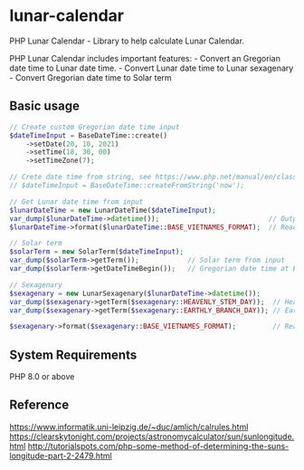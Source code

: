 # lunar-calendar
PHP Lunar Calendar - Library to help calculate Lunar Calendar.

PHP Lunar Calendar includes important features:
    - Convert an Gregorian date time to Lunar date time.
    - Convert Lunar date time to Lunar sexagenary
    - Convert Gregorian date time to Solar term

## Basic usage
```php
// Create custom Gregorian date time input
$dateTimeInput = BaseDateTime::create()
    ->setDate(20, 10, 2021)
    ->setTime(18, 30, 00)
    ->setTimeZone(7);

// Crete date time from string, see https://www.php.net/manual/en/class.datetime.php
// $dateTimeInput = BaseDateTime::createFromString('now');

// Get Lunar date time from input
$lunarDateTime = new LunarDateTime($dateTimeInput);
var_dump($lunarDateTime->datetime());                           // Output object
$lunarDateTime->format($lunarDateTime::BASE_VIETNAMES_FORMAT);  // Readable date time format

// Solar term
$solarTerm = new SolarTerm($dateTimeInput);
var_dump($solarTerm->getTerm());            // Solar term from input
var_dump($solarTerm->getDateTimeBegin());   // Gregorian date time at Begin point of the Term

// Sexagenary
$sexagenary = new LunarSexagenary($lunarDateTime->datetime());
var_dump($sexagenary->getTerm($sexagenary::HEAVENLY_STEM_DAY));  // Heavenly branch for Lunar day
var_dump($sexagenary->getTerm($sexagenary::EARTHLY_BRANCH_DAY)); // Earthly branch for Lunar day

$sexagenary->format($sexagenary::BASE_VIETNAMES_FORMAT);         // Readable format
```

## System Requirements
PHP 8.0 or above

## Reference
https://www.informatik.uni-leipzig.de/~duc/amlich/calrules.html
https://clearskytonight.com/projects/astronomycalculator/sun/sunlongitude.html
http://tutorialspots.com/php-some-method-of-determining-the-suns-longitude-part-2-2479.html


